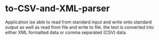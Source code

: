 # to-CSV-and-XML-parser
Application ise able to read from standard input and write onto standard output as well as read from file and write to file.
the text is converted into either XML formatted data or comma separated (CSV) data.
